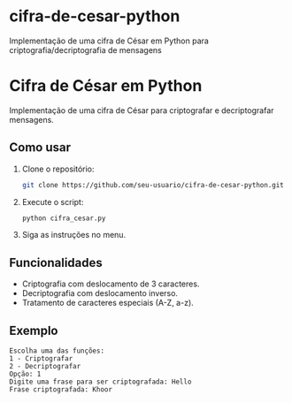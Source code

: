 # cifra-de-cesar-python
Implementação de uma cifra de César em Python para criptografia/decriptografia de mensagens


# Cifra de César em Python

Implementação de uma cifra de César para criptografar e decriptografar mensagens.

## Como usar
1. Clone o repositório:
   ```bash
   git clone https://github.com/seu-usuario/cifra-de-cesar-python.git
   ```
2. Execute o script:
   ```bash
   python cifra_cesar.py
   ```
3. Siga as instruções no menu.

## Funcionalidades
- Criptografia com deslocamento de 3 caracteres.
- Decriptografia com deslocamento inverso.
- Tratamento de caracteres especiais (A-Z, a-z).

## Exemplo
```
Escolha uma das funções:
1 - Criptografar
2 - Decriptografar
Opção: 1
Digite uma frase para ser criptografada: Hello
Frase criptografada: Khoor
```
